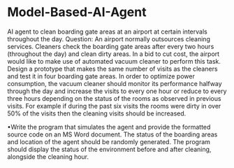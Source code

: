 # Model-Based-AI-Agent
 AI agent to clean boarding gate areas at an airport at certain intervals throughout the day.
Question: An airport normally outsources cleaning services. Cleaners check the boarding gate areas after every two hours (throughout the day) and clean dirty areas.  In a bid to cut cost, the airport would like to make use of automated vacuum cleaner to perform this task. Design a prototype that makes the same number of visits as the cleaners and test it in four boarding gate areas. In order to optimize power consumption, the vacuum cleaner should monitor its performance halfway through the day and increase the visits to every one hour or reduce to every three hours depending on the status of the rooms as observed in previous visits. For example if during the past six visits the rooms were dirty in over 50% of the visits then the cleaning visits should be increased.

•Write the program that simulates the agent and provide the formatted source code on an MS Word document. The status of the boarding areas and location of the agent should be randomly generated. The program should display the status of the environment before and after cleaning, alongside the cleaning hour.